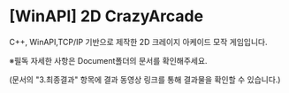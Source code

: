 # [WinAPI] 2D CrazyArcade
 
  C++, WinAPI,TCP/IP 기반으로 제작한 2D 크레이지 아케이드 모작 게임입니다.

  ※필독
  자세한 사항은 Document폴더의 문서를 확인해주세요.
 
   (문서의 "3.최종결과" 항목에 결과 동영상 링크를 통해 결과물을 확인할 수 있습니다.)
